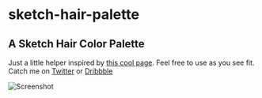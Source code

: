 # sketch-hair-palette
## A Sketch Hair Color Palette

Just a little helper inspired by [this cool page](http://www.collectedwebs.com/art/colors/hair/). Feel free to use as you see fit.
Catch me on [Twitter](http://twitter.com/saschamt) or [Dribbble](http://dribbble.com/saschamt)


![Screenshot](https://www.evernote.com/l/ASv4t8SbWHhEaIU1Xt2sfaMjZSNGZeZLHQ0B/image.png)
